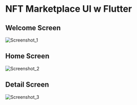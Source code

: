 # NFT Marketplace UI w Flutter

## Welcome Screen
![Screenshot_1](https://user-images.githubusercontent.com/61664693/173092341-d8ce52f6-4351-4a37-9512-2437fe36744e.png)

## Home Screen
![Screenshot_2](https://user-images.githubusercontent.com/61664693/173092344-d16a76d9-d6aa-4d00-9239-4979845ca331.png)

## Detail Screen
![Screenshot_3](https://user-images.githubusercontent.com/61664693/173092331-cc185fe2-86b0-4b1f-a0d7-1f6e57b53546.png)